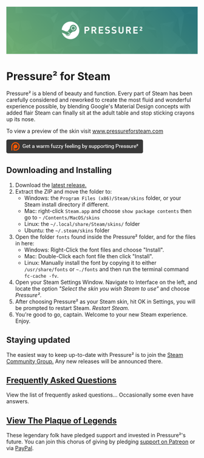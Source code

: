 [![Pressure² Logo](logo.png "Pressure²")](http://www.pressureforsteam.com)

# Pressure² for Steam
Pressure² is a blend of beauty and function. Every part of Steam has been carefully considered and reworked to create the most fluid and wonderful experience possible, by blending Google's Material Design concepts with added flair Steam can finally sit at the adult table and stop sticking crayons up its nose.

To view a preview of the skin visit www.pressureforsteam.com

[![Pledge on Patreon](patreon.png)](https://www.patreon.com/dirtdiglett)


## Downloading and Installing
1. Download the [latest release.](https://github.com/DirtDiglett/Pressure2/releases/latest)
2. Extract the ZIP and move the folder to:
	* Windows: the `Program Files (x86)/Steam/skins` folder, or your Steam install directory if different.
	* Mac: right-click `Steam.app` and choose `show package contents` then go to - `/Contents/MacOS/skins`
	* Linux: the `~/.local/share/Steam/skins/` folder
    * Ubuntu: the `~/.steam/skins` folder
3. Open the folder `fonts` found inside the Pressure² folder, and for the files in here:
	* Windows: Right-Click the font files and choose "Install".
	* Mac: Double-Click each font file then click "Install".
	* Linux: Manually install the font by copying it to either `/usr/share/fonts` or `~./fonts` and then run the terminal command `fc-cache -fv`.
4. Open your Steam Settings Window. Navigate to Interface on the left, and locate the option *"Select the skin you wish Steam to use"* and choose *Pressure²*.
5. After choosing Pressure² as your Steam skin, hit OK in Settings, you will be prompted to restart Steam. *Restart Steam.*
6. You're good to go, captain. Welcome to your new Steam experience. Enjoy.


## Staying updated
The easiest way to keep up-to-date with Pressure² is to join the [Steam Community Group.](http://steamcommunity.com/groups/pressureskin) Any new releases will be announced there.

## [Frequently Asked Questions](https://github.com/DirtDiglett/Pressure2/wiki)
View the list of frequently asked questions... Occasionally some even have answers.


## [View The Plaque of Legends](http://pressureforsteam.com/#supporters)
These legendary folk have pledged support and invested in Pressure²'s future.
You can join this chorus of giving by pledging [support on Patreon](https://www.patreon.com/dirtdiglett) or via [PayPal](https://www.paypal.com/cgi-bin/webscr?cmd=_s-xclick&hosted_button_id=WAC672ATU68E4).